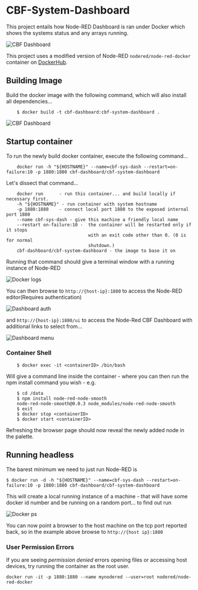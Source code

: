 # CBF-System-Dashboard

This project entails how Node-RED Dashboard is ran under Docker which shows the systems status and any arrays running.

![CBF Dashboard](https://raw.githubusercontent.com/ska-sa/CBF-System-Dashboard/master/images/dash.png)

This project uses a modified version of Node-RED `nodered/node-red-docker`
container on [DockerHub](https://hub.docker.com/r/nodered/node-red-docker/).


## Building Image

Build the docker image with the following command, which will also install all dependencies...

        $ docker build -t cbf-dashboard:cbf-system-dashboard .

![CBF Dashboard](https://raw.githubusercontent.com/ska-sa/CBF-System-Dashboard/master/images/build_log.png)

## Startup container
To run the newly build docker container, execute the following command...

        docker run -h "${HOSTNAME}" --name=cbf-sys-dash --restart=on-failure:10 -p 1880:1880 cbf-dashboard/cbf-system-dashboard

Let's dissect that command...

        docker run      - run this container... and build locally if necessary first.
        -h "${HOSTNAME}" - run container with system hostname
        -p 1880:1880    - connect local port 1880 to the exposed internal port 1880
        --name cbf-sys-dash - give this machine a friendly local name
        --restart on-failure:10 -  the container will be restarted only if it stops
                                   with an exit code other than 0. (0 is for normal
                                   shutdown.)
        cbf-dashboard/cbf-system-dashboard - the image to base it on


Running that command should give a terminal window with a running instance of Node-RED

![Docker logs](https://raw.githubusercontent.com/ska-sa/CBF-System-Dashboard/master/images/startup_log.png)

You can then browse to `http://{host-ip}:1880` to access the Node-RED editor(Requires authentication)

![Dashboard auth](https://raw.githubusercontent.com/ska-sa/CBF-System-Dashboard/master/images/login.png)

and  `http://{host-ip}:1880/ui` to access the Node-Red CBF Dashboard with additional links to select from...

![Dashboard menu](https://raw.githubusercontent.com/ska-sa/CBF-System-Dashboard/master/images/menu.png)

### Container Shell

        $ docker exec -it <containerID> /bin/bash

Will give a command line inside the container - where you can then run the npm install
command you wish - e.g.

        $ cd /data
        $ npm install node-red-node-smooth
        node-red-node-smooth@0.0.3 node_modules/node-red-node-smooth
        $ exit
        $ docker stop <containerID>
        $ docker start <containerID>

Refreshing the browser page should now reveal the newly added node in the palette.

## Running headless

The barest minimum we need to just run Node-RED is

    $ docker run -d -h "${HOSTNAME}" --name=cbf-sys-dash --restart=on-failure:10 -p 1880:1880 cbf-dashboard/cbf-system-dashboard

This will create a local running instance of a machine - that will have some
docker id number and be running on a random port... to find out run

![Docker ps](https://raw.githubusercontent.com/ska-sa/CBF-System-Dashboard/master/images/images.png)


You can now point a browser to the host machine on the tcp port reported back, so in the example
above browse to  `http://{host ip}:1880`



### User Permission Errors

If you are seeing *permission denied* errors opening files or accessing host devices, try running the container as the root user.

```
docker run -it -p 1880:1880 --name mynodered --user=root nodered/node-red-docker
```

